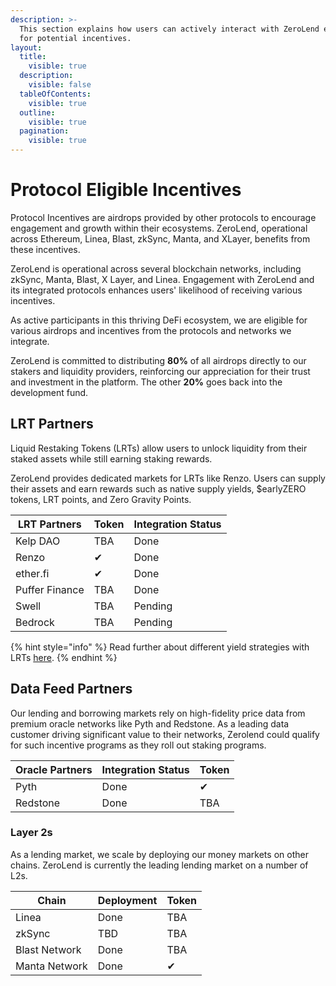 ```yaml
---
description: >-
  This section explains how users can actively interact with ZeroLend ecosystem
  for potential incentives.
layout:
  title:
    visible: true
  description:
    visible: false
  tableOfContents:
    visible: true
  outline:
    visible: true
  pagination:
    visible: true
---
```


# Protocol Eligible Incentives

Protocol Incentives are airdrops provided by other protocols to encourage engagement and growth within their ecosystems. ZeroLend, operational across Ethereum, Linea, Blast, zkSync, Manta, and XLayer, benefits from these incentives.&#x20;

ZeroLend is operational across several blockchain networks, including zkSync, Manta, Blast, X Layer, and Linea. Engagement with ZeroLend and its integrated protocols enhances users' likelihood of receiving various incentives.&#x20;

As active participants in this thriving DeFi ecosystem, we are eligible for various airdrops and incentives from the protocols and networks we integrate.&#x20;

ZeroLend is committed to distributing **80%** of all airdrops directly to our stakers and liquidity providers, reinforcing our appreciation for their trust and investment in the platform. The other **20%** goes back into the development fund.&#x20;

## LRT Partners

Liquid Restaking Tokens (LRTs) allow users to unlock liquidity from their staked assets while still earning staking rewards.

ZeroLend provides dedicated markets for LRTs like Renzo. Users can supply their assets and earn rewards such as native supply yields, $earlyZERO tokens, LRT points, and Zero Gravity Points.



| LRT Partners   | Token  | Integration Status |
| -------------- | ------ | ------------------ |
| Kelp DAO       | TBA    | Done               |
| Renzo          | ✔      | Done               |
| ether.fi       | ✔      | Done               |
| Puffer Finance | TBA    | Done               |
| Swell          | TBA    | Pending            |
| Bedrock        | TBA    | Pending            |

{% hint style="info" %}
Read further about different yield strategies with LRTs [here](broken-reference).&#x20;
{% endhint %}

## Data Feed Partners

Our lending and borrowing markets rely on high-fidelity price data from premium oracle networks like Pyth and Redstone. As a leading data customer driving significant value to their networks, Zerolend could qualify for such incentive programs as they roll out staking programs.



| Oracle Partners | Integration Status | Token |
| --------------- | ------------------ | ----- |
| Pyth            | Done               | ✔     |
| Redstone        | Done               | TBA   |

### Layer 2s&#x20;

As a lending market, we scale by deploying our money markets on other chains. ZeroLend is currently the leading lending market on a number of L2s.&#x20;

| Chain          | Deployment | Token |
| -------------- | ---------- | ----- |
| Linea          | Done       | TBA   |
| zkSync         | TBD        | TBA   |
| Blast Network  | Done       | TBA   |
| Manta Network  | Done       | ✔     |
